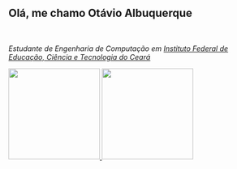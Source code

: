 
<h2> Olá, me chamo Otávio Albuquerque</h2>
<br>
<p><em>Estudante de Engenharia de Computação em <a href="https://ifce.edu.br">Instituto Federal de Educação, Ciência e Tecnologia do Ceará
</em></p>

<div>
  <a href="https://github.com/PhoenixPassenger">
  <img height="180em" src="https://github-readme-stats.vercel.app/api?username=PhoenixPassenger&show_icons=true&theme=tokyonight&include_all_commits=true&count_private=true"/>
  <img height="180em" src="https://github-readme-stats.vercel.app/api/top-langs/?username=PhoenixPassenger&layout=compact&langs_count=7&theme=tokyonight&hide=html"/>
</div>
